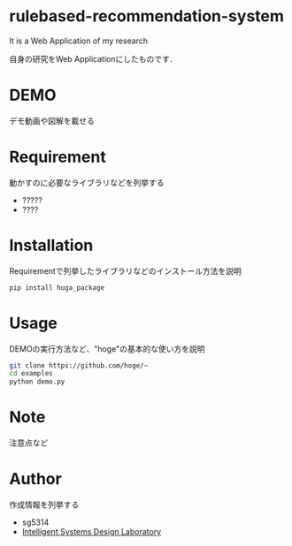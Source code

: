 # rulebased-recommendation-system 
 
It is a Web Application of my research

自身の研究をWeb Applicationにしたものです．


# DEMO
 
デモ動画や図解を載せる
 
 
# Requirement
 
動かすのに必要なライブラリなどを列挙する
 
* ?????
* ????
 
# Installation
 
Requirementで列挙したライブラリなどのインストール方法を説明
 
```bash
pip install huga_package
```
 
# Usage
 
DEMOの実行方法など、"hoge"の基本的な使い方を説明
 
```bash
git clone https://github.com/hoge/~
cd examples
python demo.py
```
 
# Note
 
注意点など
 
# Author
 
作成情報を列挙する
 
* sg5314
* [Intelligent Systems Design Laboratory](https://sites.google.com/view/doshisha-isdl)
